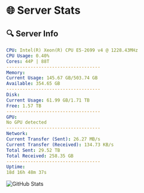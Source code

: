 # 🌐 Server Stats
## 🔍 Server Info
```yaml
CPU: Intel(R) Xeon(R) CPU E5-2699 v4 @ 1228.43MHz
CPU Usage: 0.40%
Cores: 44P | 88T
-----------------------------------
Memory:
Current Usage: 145.67 GB/503.74 GB
Available: 354.65 GB
-----------------------------------
Disk:
Current Usage: 61.99 GB/1.71 TB
Free: 1.57 TB
-----------------------------------
GPU:
No GPU detected
-----------------------------------
Network:
Current Transfer (Sent): 26.27 MB/s
Current Transfer (Received): 134.73 KB/s
Total Sent: 29.52 TB
Total Received: 258.35 GB
-----------------------------------
Uptime:
18d 16h 48m 37s
```
![GitHub Stats](https://img.shields.io/badge/Updated-2025-03-26_14:11:26-blue)